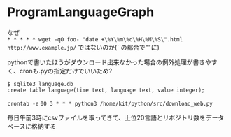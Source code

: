 # ProgramLanguageGraph

なぜ  
`* * * * * wget -qO foo- "date +\%Y\%m\%d\%H\%M\%S\".html http://www.example.jp/`
ではないのか(\`\`の都合で""に)

pythonで書いたほうがダウンロード出来なかった場合の例外処理が書きやすく、cronも.pyの指定だけでいいため?  

`$ sqlite3 language.db`  
`create table language(time text, language text, value integer);`  

`crontab -e`
`00 3 * * * python3 /home/kit/python/src/download_web.py`  

毎日午前3時にcsvファイルを取ってきて、上位20言語とリポジトリ数をデータベースに格納する
